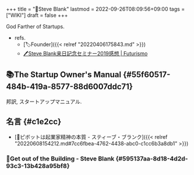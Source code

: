 +++
title = "👨Steve Blank"
lastmod = 2022-09-26T08:09:56+09:00
tags = ["WIKI"]
draft = false
+++

God Farther of Startups.

-   refs.
    -   [🏷Founder]({{< relref "20220406175843.md" >}})
    -   [🖊Steve Blank来日記念セミナー2019感想 | Futurismo](https://futurismo.biz/steve-blank-seminar-2019-japan/)


## 📚The Startup Owner's Manual {#55f60517-484b-419a-8577-88d6007ddc71}

邦訳, スタートアップマニュアル.


## 名言 {#c1e2cc}

-   [📜ピボットは起業家精神の本質 - スティーブ・ブランク]({{< relref "20220608154212.md#7cc6fbea-4762-4438-abc0-c1cc6b3a8db1" >}})


### 📜Get out of the Building - Steve Blank {#595137aa-8d18-4d2d-93c3-13b428a95bf8}
